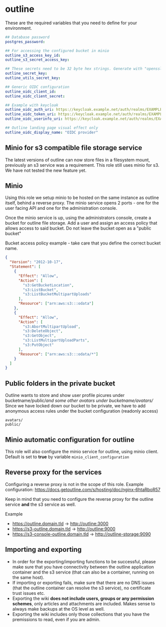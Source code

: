 # outline

These are the required variables that you need to define for your environment.

```yaml
## Database password
postgres_password:

## For accessing the configured bucket in minio
outline_s3_access_key_id:
outline_s3_secret_access_key:

## These secrets need to be 32 byte hex strings. Generate with "openssl rand -hex 32"
outline_secret_key:
outline_utils_secret_key:

## Generic OIDC configuration
outline_oidc_client_id:
outline_oidc_client_secret:

## Example with keycloak
outline_oidc_auth_uri: https://keycloak.example.net/auth/realms/EXAMPLE/protocol/openid-connect/auth
outline_oidc_token_uri: https://keycloak.example.net/auth/realms/EXAMPLE/protocol/openid-connect/token
outline_oidc_userinfo_uri: https://keycloak.example.net/auth/realms/EXAMPLE/protocol/openid-connect/userinfo

## Outline landing page visual effect only
outline_oidc_display_name: "OIDC provider"
```

## Minio for s3 compatible file storage service

The latest versions of outline can now store files in a filesystem mount, previously an s3 service was a requirement.
This role still uses minio for s3. We have not tested the new feature yet.

## Minio

Using this role we setup minio to be hosted on the same instance as outline itself, behind a reverse proxy. The minio service opens 2 ports - one for the user facing API and one for the administration console.

Once the minio service is up, using the administrators console, create a bucket for outline file storage. Add a user and assign an access policy that allows access to said bucket.
Do not leave the bucket open as a "public bucket"

Bucket access policy example - take care that you define the correct bucket name.

```json
{
  "Version": "2012-10-17",
  "Statement": [
    {
      "Effect": "Allow",
      "Action": [
        "s3:GetBucketLocation",
        "s3:ListBucket",
        "s3:ListBucketMultipartUploads"
      ],
      "Resource": ["arn:aws:s3:::odata"]
    },
    {
      "Effect": "Allow",
      "Action": [
        "s3:AbortMultipartUpload",
        "s3:DeleteObject",
        "s3:GetObject",
        "s3:ListMultipartUploadParts",
        "s3:PutObject"
      ],
      "Resource": ["arn:aws:s3:::odata/*"]
    }
  ]
}
```

## Public folders in the private bucket

Outline wants to store and show user profile picures under bucketname/public/_and some other avatars under bucketname/avatars/_
Since we have locked down our bucket to be private, we have to add anonymous access rules under the bucket configuration (readonly access)

```shell
avatars/
public/
```

## Minio automatic configuration for outline

This role will also configure the minio service for outline, using minio client.
Default is set to **true** by variable `minio_client_configuration`

## Reverse proxy for the services

Configuring a reverse proxy is not in the scope of this role.
Example configuration: <https://docs.getoutline.com/s/hosting/doc/nginx-6htaRboR57>

Keep in mind that you need to configure the reverse proxy for the outline service **and** the s3 service as well.

Example

- <https://outline.domain.tld> -> <http://outline:3000>
- <https://s3-outline.domain.tld> -> <http://outline:9000>
- <https://s3-console-outline.domain.tld> -> <http://outline-storage:9090>

## Importing and exporting

- In order for the exporting/importing functions to be successful, please make sure that you have connectivity between the outline application container and the s3 service (that can also be a container, running on the same host).
- If importing or exporting fails, make sure that there are no DNS issues (that the outline container can resolve the s3 service), no certificate trust issues etc.
- Exporting the wiki **does not include users, groups or any permission schemes**, only articles and attachments are included. Makes sense to always make backups at the OS level as well.
- Exporting the wiki includes only those collections that you have the premissions to read, even if you are admin.
